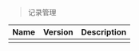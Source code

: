 > 记录管理

| Name | Version | Description |
| :--- | :------ | :---------- |
|      |         |             |

